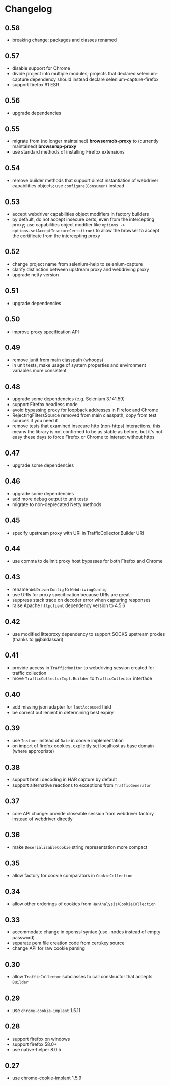 Changelog
=========

0.58
----

* breaking change: packages and classes renamed

0.57
----

* disable support for Chrome
* divide project into multiple modules; projects that declared
  selenium-capture dependency should instead declare selenium-capture-firefox
* support firefox 91 ESR

0.56
----

* upgrade dependencies

0.55
----

* migrate from (no longer maintained) **browsermob-proxy** to (currently 
  maintained) **browserup-proxy**
* use standard methods of installing Firefox extensions

0.54
----

* remove builder methods that support direct instantiation of webdriver 
  capabilities objects; use `configure(Consumer)` instead

0.53
----

* accept webdriver capabilities object modifiers in factory builders
* by default, do not accept insecure certs, even from the intercepting proxy;
  use capabilities object modifier like `options -> options.setAcceptInsecureCerts(true)`
  to allow the browser to accept the certificate from the intercepting proxy

0.52
----

* change project name from selenium-help to selenium-capture
* clarify distinction between upstream proxy and webdriving proxy
* upgrade netty version

0.51
----

* upgrade dependencies

0.50
----

* improve proxy specification API

0.49
----

* remove junit from main classpath (whoops)
* in unit tests, make usage of system properties and environment variables 
  more consistent

0.48
----

* upgrade some dependencies (e.g. Selenium 3.141.59)
* support Firefox headless mode
* avoid bypassing proxy for loopback addresses in Firefox and Chrome
* RejectingFiltersSource removed from main classpath; copy from test sources if you need it
* remove tests that examined insecure http (non-https) interactions; this means the 
  library is not confirmed to be as stable as before, but it's not easy these days
  to force Firefox or Chrome to interact without https

0.47
----

* upgrade some dependencies

0.46
----

* upgrade some dependencies
* add more debug output to unit tests
* migrate to non-deprecated Netty methods 

0.45
----

* specify upstream proxy with URI in TrafficCollector.Builder URI

0.44
----

* use comma to delimit proxy host bypasses for both Firefox and Chrome

0.43
----

* rename `WebDriverConfig` to `WebdrivingConfig`
* use URIs for proxy specification because URIs are great
* suppress stack trace on decoder error when capturing responses
* raise Apache `httpclient` dependency version to 4.5.6

0.42
----

* use modified litteproxy dependency to support SOCKS upstream proxies (thanks to @jbaldassari) 

0.41
----

* provide access in `TrafficMonitor` to webdriving session created for traffic collection
* move `TrafficCollectorImpl.Builder` to `TrafficCollector` interface

0.40
----

* add missing json adapter for `lastAccessed` field
* be correct but lenient in determining best expiry

0.39
----

* use `Instant` instead of `Date` in cookie implementation
* on import of firefox cookies, explicitly set localhost as base domain (where appropriate)

0.38
----

* support brotli decoding in HAR capture by default
* support alternative reactions to exceptions from `TrafficGenerator`

0.37
----

* core API change: provide closeable session from webdriver factory instead of webdriver directly

0.36
----

* make `DeserializableCookie` string representation more compact

0.35
----

* allow factory for cookie comparators in `CookieCollection`

0.34
----

* allow other orderings of cookies from `HarAnalysis`/`CookieCollection`

0.33
----

* accommodate change in openssl syntax (use -nodes instead of empty password)
* separate pem file creation code from cert/key source
* change API for raw cookie parsing

0.30
----

* allow `TrafficCollector` subclasses to call constructor that accepts `Builder`

0.29
----

* use `chrome-cookie-implant` 1.5.11

0.28
----

* support firefox on windows
* support firefox 58.0+
* use native-helper 8.0.5

0.27
----

* use chrome-cookie-implant 1.5.9
